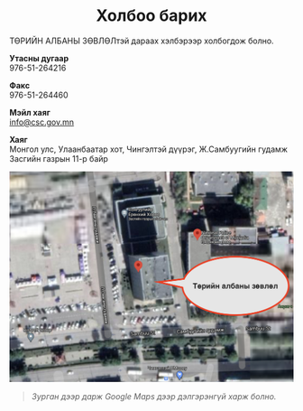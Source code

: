 <h1 align="center">Холбоо барих</h1>

ТӨРИЙН АЛБАНЫ ЗӨВЛӨЛтэй дараах хэлбэрээр холбогдож болно.

**Утасны дугаар**
<br/>976-51-264216

**Факс**
<br/>976-51-264460

**Мэйл хаяг**
<br/>info@csc.gov.mn


**Хаяг**
<br/>Монгол улс, Улаанбаатар хот, Чингэлтэй дүүрэг, Ж.Самбуугийн гудамж Засгийн газрын 11-р байр

[![Хаяг](assets/images/contactMap.png)](https://www.google.com/maps/@47.9226035,106.9066524,299m/data=!3m1!1e3)

> _Зурган дээр дарж Google Maps дээр дэлгэрэнгүй харж болно._